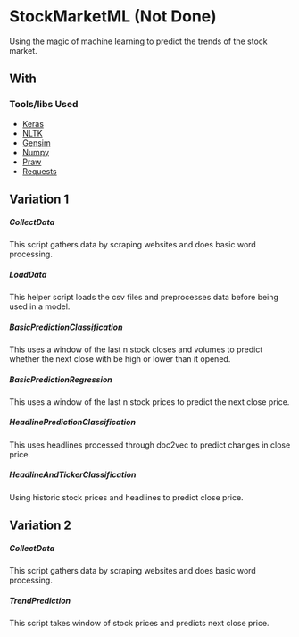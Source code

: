 # StockMarketML (Not Done)

Using the magic of machine learning to predict the trends of the stock market.

## With

### Tools/libs Used

* [Keras](https://keras.io/)
* [NLTK](http://www.nltk.org/)
* [Gensim](https://radimrehurek.com/gensim/)
* [Numpy](http://www.numpy.org/)
* [Praw](https://praw.readthedocs.io/en/latest/)
* [Requests](http://docs.python-requests.org/en/master/)

## Variation 1

##### CollectData

This script gathers data by scraping websites and does basic word processing.

##### LoadData

This helper script loads the csv files and preprocesses data before being used in a model.

##### BasicPredictionClassification

This uses a window of the last n stock closes and volumes to predict whether the next close with be high or lower than it opened.

##### BasicPredictionRegression

This uses a window of the last n stock prices to predict the next close price.

##### HeadlinePredictionClassification

This uses headlines processed through doc2vec to predict changes in close price.

##### HeadlineAndTickerClassification

Using historic stock prices and headlines to predict close price.

## Variation 2

##### CollectData

This script gathers data by scraping websites and does basic word processing.

##### TrendPrediction

This script takes window of stock prices and predicts next close price.